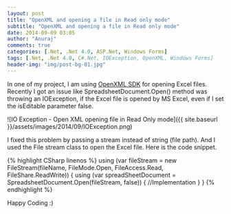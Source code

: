 ```yaml
---
layout: post
title: "OpenXML and opening a file in Read only mode"
subtitle: "OpenXML and opening a file in Read only mode"
date: 2014-09-09 03:05
author: "Anuraj"
comments: true
categories: [.Net, .Net 4.0, ASP.Net, Windows Forms]
tags: [.Net, .Net 4.0, C#.Net, IOException, OpenXML, Windows Forms]
header-img: "img/post-bg-01.jpg"
---
```

In one of my project, I am using [OpenXML SDK](http://msdn.microsoft.com/en-us/library/office/bb448854(v=office.15).aspx) for opening Excel files. Recently I got an issue like SpreadsheetDocument.Open() method was throwing an IOException, if the Excel file is opened by MS Excel, even if I set the isEditable parameter false. 

![IO Exception - Open XML opening file in Read Only mode]({{ site.baseurl }}/assets/images/2014/09/IOException.png)

I fixed this problem by passing a stream instead of string (file path). And I used the File stream class to open the Excel file. Here is the code snippet.

{% highlight CSharp linenos %}
using (var fileStream = new FileStream(fileName, FileMode.Open, 
    FileAccess.Read, FileShare.ReadWrite))
{
    using (var spreadSheetDocument = SpreadsheetDocument.Open(fileStream, false))
    {
        //Implementation
    }
}
{% endhighlight %}

Happy Coding :)
